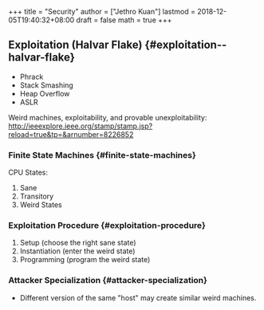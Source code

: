 +++
title = "Security"
author = ["Jethro Kuan"]
lastmod = 2018-12-05T19:40:32+08:00
draft = false
math = true
+++

## Exploitation (Halvar Flake) {#exploitation--halvar-flake}

-   Phrack
-   Stack Smashing
-   Heap Overflow
-   ASLR

Weird machines, exploitability, and provable unexploitability:
<http://ieeexplore.ieee.org/stamp/stamp.jsp?reload=true&tp=&arnumber=8226852>


### Finite State Machines {#finite-state-machines}

CPU States:

1.  Sane
2.  Transitory
3.  Weird States


### Exploitation Procedure {#exploitation-procedure}

1.  Setup (choose the right sane state)
2.  Instantiation (enter the weird state)
3.  Programming (program the weird state)


### Attacker Specialization {#attacker-specialization}

-   Different version of the same "host" may create similar weird machines.
